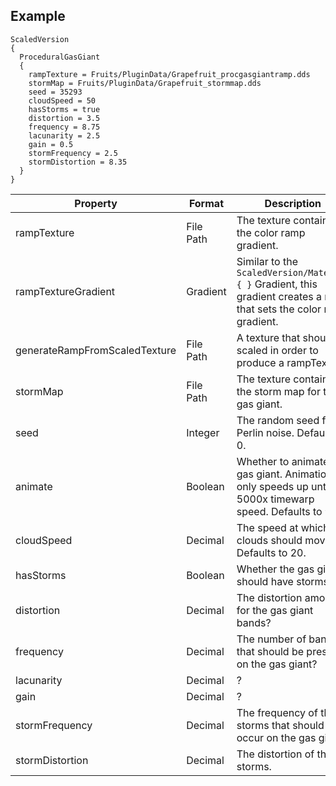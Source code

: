 ## Example
```
ScaledVersion
{
  ProceduralGasGiant
  {
    rampTexture = Fruits/PluginData/Grapefruit_procgasgiantramp.dds
    stormMap = Fruits/PluginData/Grapefruit_stormmap.dds
    seed = 35293
    cloudSpeed = 50
    hasStorms = true
    distortion = 3.5
    frequency = 8.75
    lacunarity = 2.5
    gain = 0.5
    stormFrequency = 2.5
    stormDistortion = 8.35
  }
}
```

|Property|Format|Description|
|--------|------|-----------|
|rampTexture|File Path|The texture containing the color ramp gradient.|
|rampTextureGradient|Gradient|Similar to the `ScaledVersion/Material { }` Gradient, this gradient creates a ramp that sets the color ramp gradient.|
|generateRampFromScaledTexture|File Path|A texture that should be scaled in order to produce a rampTexture.|
|stormMap|File Path|The texture containing the storm map for the gas giant.|
|seed|Integer|The random seed for Perlin noise. Defaults to 0.|
|animate|Boolean|Whether to animate the gas giant. Animation only speeds up until 5000x timewarp speed. Defaults to `true`.|
|cloudSpeed|Decimal|The speed at which the clouds should move. Defaults to 20.|
|hasStorms|Boolean|Whether the gas giant should have storms.|
|distortion|Decimal|The distortion amount for the gas giant bands?|
|frequency|Decimal|The number of bands that should be present on the gas giant?|
|lacunarity|Decimal|?|
|gain|Decimal|?|
|stormFrequency|Decimal|The frequency of the storms that should occur on the gas giant.|
|stormDistortion|Decimal|The distortion of the storms.|